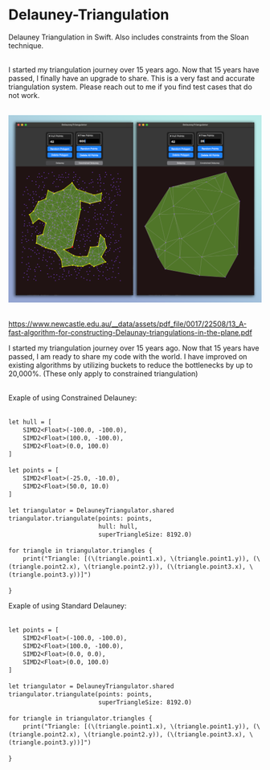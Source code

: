 # Delauney-Triangulation
Delauney Triangulation in Swift. Also includes constraints from the Sloan technique.</br></br>

I started my triangulation journey over 15 years ago. Now that 15 years have passed, I finally have an upgrade to share. This is a very fast and accurate triangulation system. Please reach out to me if you find test cases that do not work.</br></br>

![alt text](https://github.com/nraptis/DelauneyTriangulator/blob/main/delauney.png)</br></br>

https://www.newcastle.edu.au/__data/assets/pdf_file/0017/22508/13_A-fast-algorithm-for-constructing-Delaunay-triangulations-in-the-plane.pdf

I started my triangulation journey over 15 years ago. Now that 15 years have passed, I am ready to share my code with the world. I have improved on existing algorithms by utilizing buckets to reduce the bottlenecks by up to 20,000%. (These only apply to constrained triangulation)</br></br>

Exaple of using Constrained Delauney:</br></br>

```
let hull = [
    SIMD2<Float>(-100.0, -100.0),
    SIMD2<Float>(100.0, -100.0),
    SIMD2<Float>(0.0, 100.0)
]

let points = [
    SIMD2<Float>(-25.0, -10.0),
    SIMD2<Float>(50.0, 10.0)
]

let triangulator = DelauneyTriangulator.shared
triangulator.triangulate(points: points,
                         hull: hull,
                         superTriangleSize: 8192.0)

for triangle in triangulator.triangles {
    print("Triangle: [(\(triangle.point1.x), \(triangle.point1.y)), (\(triangle.point2.x), \(triangle.point2.y)), (\(triangle.point3.x), \(triangle.point3.y))]")
    
}
```

Exaple of using Standard Delauney:</br></br>

```
let points = [
    SIMD2<Float>(-100.0, -100.0),
    SIMD2<Float>(100.0, -100.0),
    SIMD2<Float>(0.0, 0.0),
    SIMD2<Float>(0.0, 100.0)
]

let triangulator = DelauneyTriangulator.shared
triangulator.triangulate(points: points,
                         superTriangleSize: 8192.0)

for triangle in triangulator.triangles {
    print("Triangle: [(\(triangle.point1.x), \(triangle.point1.y)), (\(triangle.point2.x), \(triangle.point2.y)), (\(triangle.point3.x), \(triangle.point3.y))]")
    
}
```
